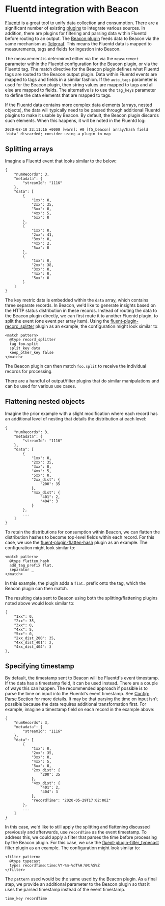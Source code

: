 # Fluentd integration with Beacon

[Fluentd](https://www.fluentd.org/) is a great tool to unify data collection and consumption.  There are a significant number of existing [plugins](https://www.fluentd.org/plugins/all) to integrate various sources.  In addition, there are plugins for filtering and parsing data within Fluentd before routing to an output.  The [Beacon plugin](https://github.com/f5devcentral/fluent-plugin-f5-beacon) feeds data to Beacon via the same mechanism as [Telegraf](https://www.influxdata.com/time-series-platform/telegraf/).  This means the Fluentd data is mapped to measurements, tags and fields for ingestion into Beacon.

The measurement is determined either via the via the `measurement` parameter within the Fluentd configuration for the Beacon plugin, or via the Fluentd tag.  The match directive for the Beacon plugin defines what Fluentd tags are routed to the Beacon output plugin.  Data within Fluentd events are mapped to tags and fields in a similar fashion.  If the `auto_tags` parameter is used for the Beacon plugin, then string values are mapped to tags and all else are mapped to fields.  The alternative is to use the `tag_keys` parameter to define the data elements that are mapped to tags.

If the Fluentd data contains more complex data elements (arrays, nested objects), the data will typically need to be passed through additional Fluentd plugins to make it usable by Beacon.  By default, the Beacon plugin discards such elements.  When this happens, it will be noted in the Fluentd log:

```
2020-08-10 22:11:16 +0000 [warn]: #0 [f5_beacon] array/hash field 'data' discarded; consider using a plugin to map
```

## Splitting arrays

Imagine a Fluentd event that looks similar to the below:

```
{
    "numRecords": 3,
    "metadata": {
        "streamId": "1116"
    },
    "data": [
        {
            "1xx": 0,
            "2xx": 35,
            "3xx": 0,
            "4xx": 5,
            "5xx": 0
        },
        {
            "1xx": 0,
            "2xx": 41,
            "3xx": 0,
            "4xx": 2,
            "5xx": 0
        },
        {
            "1xx": 0,
            "2xx": 38,
            "3xx": 0,
            "4xx": 0,
            "5xx": 0
        }
    ]
}
```

The key metric data is embedded within the `data` array, which contains three separate records.  In Beacon, we'd like to generate insights based on the HTTP status distribution in these records.  Instead of routing the data to the Beacon plugin directly, we can first route it to another Fluentd plugin, to split the event (one event per array item).  Using the [fluent-plugin-record_splitter](https://github.com/ixixi/fluent-plugin-record_splitter) plugin as an example, the configuration might look similar to:

```
<match pattern>
  @type record_splitter
  tag foo.split
  split_key data
  keep_other_key false
</match>
```

The Beacon plugin can then match `foo.split` to receive the individual records for processing.

There are a handful of output/filter plugins that do similar manipulations and can be used for various use cases.

## Flattening nested objects

Imagine the prior example with a slight modification where each record has an additional level of nesting that details the distribution at each level:

```
{
    "numRecords": 3,
    "metadata": {
        "streamId": "1116"
    },
    "data": [
        {
            "1xx": 0,
            "2xx": 35,
            "3xx": 0,
            "4xx": 5,
            "5xx": 0,
            "2xx_dist": {
                "200": 35
            },
            "4xx_dist": {
                "401": 2,
                "404": 3
            }
        },
        ...
    ]
}
```

To retain the distributions for consumption within Beacon, we can flatten the distribution hashes to become top-level fields within each record.  For this case, we use the [fluent-plugin-flatten-hash](https://github.com/kazegusuri/fluent-plugin-flatten-hash) plugin as an example.  The configuration might look similar to:

```
<match pattern>
  @type flatten_hash
  add_tag_prefix flat.
  separator _
</match>
```

In this example, the plugin adds a `flat.` prefix onto the tag, which the Beacon plugin can then match.

The resulting data sent to Beacon using both the splitting/flattening plugins noted above would look similar to:

```
{
    "1xx": 0,
    "2xx": 35,
    "3xx": 0,
    "4xx": 5,
    "5xx": 0,
    "2xx_dist_200": 35,
    "4xx_dist_401": 2,
    "4xx_dist_404": 3
},
```

## Specifying timestamp

By default, the timestamp sent to Beacon will be Fluentd's event timestamp.  If the data has a timestamp field, it can be used instead.  There are a couple of ways this can happen.  The recommended approach if possible is to parse the time on input into the Fluentd's event timestamp.  See [Config: Parse Section](https://docs.fluentd.org/configuration/parse-section) for more details.  It may be that parsing the time on input isn't possible because the data requires additional transformation first.  For example, imagine a timestamp field on each record in the example above:

```
{
    "numRecords": 3,
    "metadata": {
        "streamId": "1116"
    },
    "data": [
        {
            "1xx": 0,
            "2xx": 35,
            "3xx": 0,
            "4xx": 5,
            "5xx": 0,
            "2xx_dist": {
                "200": 35
            },
            "4xx_dist": {
                "401": 2,
                "404": 3
            },
            "recordTime": "2020-05-29T17:02:00Z"
        },
        ...
    ]
}
```

In this case, we'd like to still apply the splitting and flattening discussed previously and afterwards, use `recordTime` as the event timestamp.  To address this, we could apply a filter that parses the time before processing by the Beacon plugin.  For this case, we use the [fluent-plugin-filter_typecast](https://github.com/sonots/fluent-plugin-filter_typecast) filter plugin as an example.  The configuration might look similar to:

```
<filter pattern>
  @type typecast
  types recordTime:time:%Y-%m-%dT%H:%M:%S%Z
</filter>
```

The `pattern` used would be the same used by the Beacon plugin.  As a final step, we provide an additional parameter to the Beacon plugin so that it uses the parsed timestamp instead of the event timestamp.

```
time_key recordTime
```